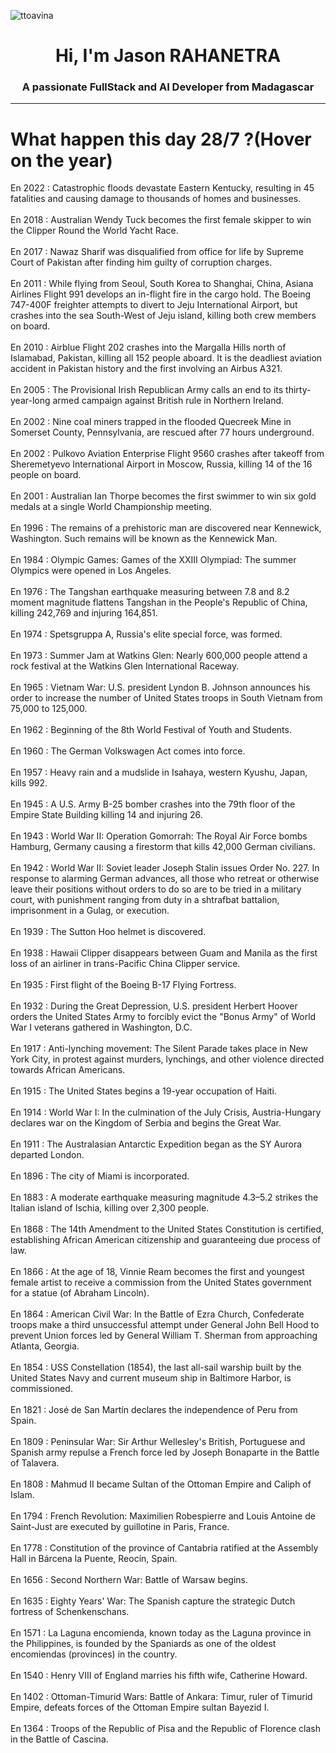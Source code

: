 
<p align="left"> <img src="https://komarev.com/ghpvc/?username=ttoavina&label=Profile%20views&color=0e75b6&style=flat" alt="ttoavina" /> </p>
<h1 align="center">Hi, I'm Jason RAHANETRA</h1>
<h3 align="center">A passionate FullStack and AI Developer from Madagascar</h3>
    
<hr/>
<h1> What happen this day 28/7 ?(Hover on the year)</h1>

En 2022 : Catastrophic floods devastate Eastern Kentucky, resulting in 45 fatalities and causing damage to thousands of homes and businesses.
<br/><br/>
En 2018 : Australian Wendy Tuck becomes the first female skipper to win the Clipper Round the World Yacht Race.
<br/><br/>
En 2017 : Nawaz Sharif was disqualified from office for life by Supreme Court of Pakistan after finding him guilty of corruption charges.
<br/><br/>
En 2011 : While flying from Seoul, South Korea to Shanghai, China, Asiana Airlines Flight 991 develops an in-flight fire in the cargo hold. The Boeing 747-400F freighter attempts to divert to Jeju International Airport, but crashes into the sea South-West of Jeju island, killing both crew members on board.
<br/><br/>
En 2010 : Airblue Flight 202 crashes into the Margalla Hills north of Islamabad, Pakistan, killing all 152 people aboard. It is the deadliest aviation accident in Pakistan history and the first involving an Airbus A321.
<br/><br/>
En 2005 : The Provisional Irish Republican Army calls an end to its thirty-year-long armed campaign against British rule in Northern Ireland.
<br/><br/>
En 2002 : Nine coal miners trapped in the flooded Quecreek Mine in Somerset County, Pennsylvania, are rescued after 77 hours underground.
<br/><br/>
En 2002 : Pulkovo Aviation Enterprise Flight 9560 crashes after takeoff from Sheremetyevo International Airport in Moscow, Russia, killing 14 of the 16 people on board.
<br/><br/>
En 2001 : Australian Ian Thorpe becomes the first swimmer to win six gold medals at a single World Championship meeting.
<br/><br/>
En 1996 : The remains of a prehistoric man are discovered near Kennewick, Washington. Such remains will be known as the Kennewick Man.
<br/><br/>
En 1984 : Olympic Games: Games of the XXIII Olympiad: The summer Olympics were opened in Los Angeles.
<br/><br/>
En 1976 : The Tangshan earthquake measuring between 7.8 and 8.2 moment magnitude flattens Tangshan in the People's Republic of China, killing 242,769 and injuring 164,851.
<br/><br/>
En 1974 : Spetsgruppa A, Russia's elite special force, was formed.
<br/><br/>
En 1973 : Summer Jam at Watkins Glen: Nearly 600,000 people attend a rock festival at the Watkins Glen International Raceway.
<br/><br/>
En 1965 : Vietnam War: U.S. president Lyndon B. Johnson announces his order to increase the number of United States troops in South Vietnam from 75,000 to 125,000.
<br/><br/>
En 1962 : Beginning of the 8th World Festival of Youth and Students.
<br/><br/>
En 1960 : The German Volkswagen Act comes into force.
<br/><br/>
En 1957 : Heavy rain and a mudslide in Isahaya, western Kyushu, Japan, kills 992.
<br/><br/>
En 1945 : A U.S. Army B-25 bomber crashes into the 79th floor of the Empire State Building killing 14 and injuring 26.
<br/><br/>
En 1943 : World War II: Operation Gomorrah: The Royal Air Force bombs Hamburg, Germany causing a firestorm that kills 42,000 German civilians.
<br/><br/>
En 1942 : World War II: Soviet leader Joseph Stalin issues Order No. 227. In response to alarming German advances, all those who retreat or otherwise leave their positions without orders to do so are to be tried in a military court, with punishment ranging from duty in a shtrafbat battalion, imprisonment in a Gulag, or execution.
<br/><br/>
En 1939 : The Sutton Hoo helmet is discovered.
<br/><br/>
En 1938 : Hawaii Clipper disappears between Guam and Manila as the first loss of an airliner in trans-Pacific China Clipper service.
<br/><br/>
En 1935 : First flight of the Boeing B-17 Flying Fortress.
<br/><br/>
En 1932 : During the Great Depression, U.S. president Herbert Hoover orders the United States Army to forcibly evict the "Bonus Army" of World War I veterans gathered in Washington, D.C.
<br/><br/>
En 1917 : Anti-lynching movement: The Silent Parade takes place in New York City, in protest against murders, lynchings, and other violence directed towards African Americans.
<br/><br/>
En 1915 : The United States begins a 19-year occupation of Haiti.
<br/><br/>
En 1914 : World War I: In the culmination of the July Crisis, Austria-Hungary declares war on the Kingdom of Serbia and begins the Great War.
<br/><br/>
En 1911 : The Australasian Antarctic Expedition began as the SY Aurora departed London.
<br/><br/>
En 1896 : The city of Miami is incorporated.
<br/><br/>
En 1883 : A moderate earthquake measuring magnitude 4.3–5.2 strikes the Italian island of Ischia, killing over 2,300 people.
<br/><br/>
En 1868 : The 14th Amendment to the United States Constitution is certified, establishing African American citizenship and guaranteeing due process of law.
<br/><br/>
En 1866 : At the age of 18, Vinnie Ream becomes the first and youngest female artist to receive a commission from the United States government for a statue (of Abraham Lincoln).
<br/><br/>
En 1864 : American Civil War: In the Battle of Ezra Church, Confederate troops make a third unsuccessful attempt under General John Bell Hood to prevent Union forces led by General William T. Sherman from approaching Atlanta, Georgia.
<br/><br/>
En 1854 : USS Constellation (1854), the last all-sail warship built by the United States Navy and current museum ship in Baltimore Harbor, is commissioned.
<br/><br/>
En 1821 : José de San Martín declares the independence of Peru from Spain.
<br/><br/>
En 1809 : Peninsular War: Sir Arthur Wellesley's British, Portuguese and Spanish army repulse a French force led by Joseph Bonaparte in the Battle of Talavera.
<br/><br/>
En 1808 : Mahmud II became Sultan of the Ottoman Empire and Caliph of Islam.
<br/><br/>
En 1794 : French Revolution: Maximilien Robespierre and Louis Antoine de Saint-Just are executed by guillotine in Paris, France.
<br/><br/>
En 1778 : Constitution of the province of Cantabria ratified at the Assembly Hall in Bárcena la Puente, Reocín, Spain.
<br/><br/>
En 1656 : Second Northern War: Battle of Warsaw begins.
<br/><br/>
En 1635 : Eighty Years' War: The Spanish capture the strategic Dutch fortress of Schenkenschans.
<br/><br/>
En 1571 : La Laguna encomienda, known today as the Laguna province in the Philippines, is founded by the Spaniards as one of the oldest encomiendas (provinces) in the country.
<br/><br/>
En 1540 : Henry VIII of England marries his fifth wife, Catherine Howard.
<br/><br/>
En 1402 : Ottoman-Timurid Wars: Battle of Ankara: Timur, ruler of Timurid Empire, defeats forces of the Ottoman Empire sultan Bayezid I.
<br/><br/>
En 1364 : Troops of the Republic of Pisa and the Republic of Florence clash in the Battle of Cascina.
<br/><br/>
